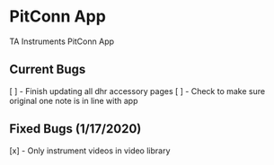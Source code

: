 # PitConn App
 TA Instruments PitConn App
 ## Current Bugs
 [ ] - Finish updating all dhr accessory pages
 [ ] - Check to make sure original one note is in line with app

 ## Fixed Bugs (1/17/2020)
 [x] - Only instrument videos in video library
